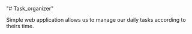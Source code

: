 "# Task_organizer"

Simple web application allows us to manage our daily tasks according to theirs time.
